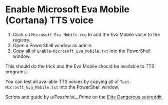 # Enable Microsoft Eva Mobile (Cortana) TTS voice 

1. Click on `Microsoft-Eva-Mobile.reg` to add the Eva Mobile voice to the registry.
2. Open a PowerShell window as admin.
3. Copy all of `Enable-Microsoft_Eva_Mobile.txt` into the PowerShell window.

This should do the trick and the Eva Mobile should be available to TTS programs. 

You can test all available TTS voices by copying all of `Test-Microsft_Eva_Mobile.txt` into the PowerShell window. 

Scripts and guide by *u/Pessimist__Prime* on the [Elite Dangerous subreddit](https://www.reddit.com/r/EliteDangerous/comments/5d02vv/if_you_use_voiceattack_eddi_or_any_other/). 